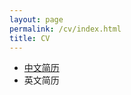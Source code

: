 ```yaml
---
layout: page
permalink: /cv/index.html
title: CV
---
```




- [中文简历](https://drorangeleo.github.io/resume/resume_zh-CN.html)
- 英文简历

<br>
